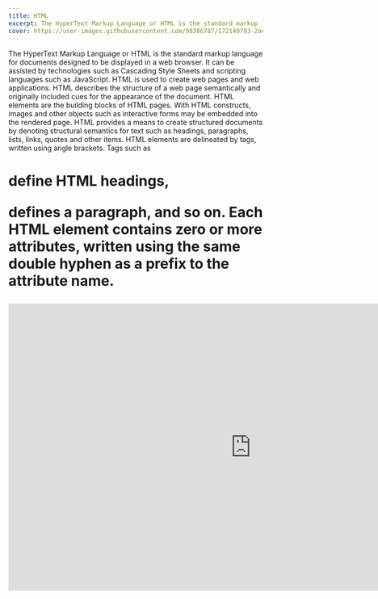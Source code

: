 ```yaml
---
title: HTML
excerpt: The HyperText Markup Language or HTML is the standard markup language for documents designed to be displayed in a web browser. It can be assisted by technologies such as Cascading Style Sheets and scripting languages such as JavaScript.
cover: https://user-images.githubusercontent.com/98386787/172140793-2ae16c57-8bad-483a-b21b-a76bb7fd52eb.jpeg
---
```


The HyperText Markup Language or HTML is the standard markup language for documents designed to be displayed in a web browser. It can be assisted by technologies such as Cascading Style Sheets and scripting languages such as JavaScript. HTML is used to create web pages and web applications. HTML describes the structure of a web page semantically and originally included cues for the appearance of the document. HTML elements are the building blocks of HTML pages. With HTML constructs, images and other objects such as interactive forms may be embedded into the rendered page. HTML provides a means to create structured documents by denoting structural semantics for text such as headings, paragraphs, lists, links, quotes and other items. HTML elements are delineated by tags, written using angle brackets. Tags such as <h1> define HTML headings, <p> defines a paragraph, and so on. Each HTML element contains zero or more attributes, written using the same double hyphen as a prefix to the attribute name.

<iframe src="https://docs.google.com/presentation/d/e/2PACX-1vQkpi9naHxTYhdGjpbUfrt9AuyOIsdvOwN9rO2VfcHad7Bl5B5Il4WkeG_E7VtImw/embed?start=false&loop=false&delayms=3000" frameborder="0" width="960" height="569" allowfullscreen="true" mozallowfullscreen="true" webkitallowfullscreen="true"></iframe>
